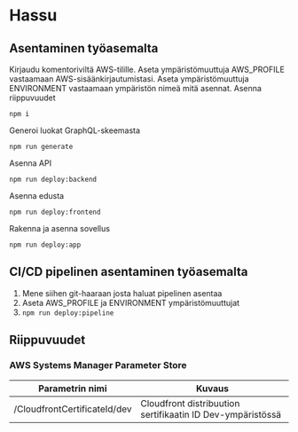 # Hassu

## Asentaminen työasemalta

Kirjaudu komentoriviltä AWS-tilille. Aseta ympäristömuuttuja AWS_PROFILE vastaamaan AWS-sisäänkirjautumistasi. Aseta
ympäristömuuttuja ENVIRONMENT vastaamaan ympäristön nimeä mitä asennat. Asenna riippuvuudet

```
npm i
```

Generoi luokat GraphQL-skeemasta

```
npm run generate
```

Asenna API

```
npm run deploy:backend
```

Asenna edusta

```
npm run deploy:frontend
```

Rakenna ja asenna sovellus

```
npm run deploy:app
```

## CI/CD pipelinen asentaminen työasemalta

1. Mene siihen git-haaraan josta haluat pipelinen asentaa
2. Aseta AWS_PROFILE ja ENVIRONMENT ympäristömuuttujat
3. `npm run deploy:pipeline`

## Riippuvuudet

### AWS Systems Manager Parameter Store

| Parametrin nimi              | Kuvaus                                                     |
| ---------------------------- | ---------------------------------------------------------- |
| /CloudfrontCertificateId/dev | Cloudfront distribuution sertifikaatin ID Dev-ympäristössä |
